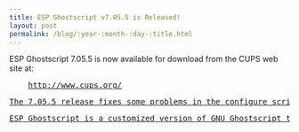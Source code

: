 ```yaml
---
title: ESP Ghostscript v7.05.5 is Released!
layout: post
permalink: /blog/:year-:month-:day-:title.html
---
```


<P>ESP Ghostscript 7.05.5 is now available for download from the CUPS web site at:<PRE>    <A HREF="http://www.cups.org/">http://www.cups.org/<P>The 7.05.5 release fixes some problems in the configure script, makes several drivers more portable, and updates several drivers including the CUPS, Deskjet, and Lexmark drivers.<P>ESP Ghostscript is a customized version of GNU Ghostscript that includes an enhanced autoconf-based configuration script, the CUPS raster driver to support CUPS raster printer drivers, and additional patches and drivers from various Linux distributors.ESP Ghostscript is provided under the GNU General PublicLicense.

